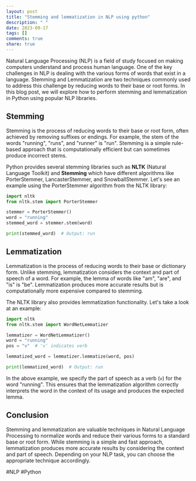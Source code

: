 ```yaml
---
layout: post
title: "Stemming and lemmatization in NLP using python"
description: " "
date: 2023-09-17
tags: []
comments: true
share: true
---
```


Natural Language Processing (NLP) is a field of study focused on making computers understand and process human language. One of the key challenges in NLP is dealing with the various forms of words that exist in a language. Stemming and Lemmatization are two techniques commonly used to address this challenge by reducing words to their base or root forms. In this blog post, we will explore how to perform stemming and lemmatization in Python using popular NLP libraries.

## Stemming
Stemming is the process of reducing words to their base or root form, often achieved by removing suffixes or endings. For example, the stem of the words "running", "runs", and "runner" is "run". Stemming is a simple rule-based approach that is computationally efficient but can sometimes produce incorrect stems.

Python provides several stemming libraries such as **NLTK** (Natural Language Toolkit) and **Stemming** which have different algorithms like PorterStemmer, LancasterStemmer, and SnowballStemmer. Let's see an example using the PorterStemmer algorithm from the NLTK library:

```python
import nltk
from nltk.stem import PorterStemmer

stemmer = PorterStemmer()
word = "running"
stemmed_word = stemmer.stem(word)

print(stemmed_word)  # Output: run
```

## Lemmatization
Lemmatization is the process of reducing words to their base or dictionary form. Unlike stemming, lemmatization considers the context and part of speech of a word. For example, the lemma of words like "am", "are", and "is" is "be". Lemmatization produces more accurate results but is computationally more expensive compared to stemming.

The NLTK library also provides lemmatization functionality. Let's take a look at an example:

```python
import nltk
from nltk.stem import WordNetLemmatizer

lemmatizer = WordNetLemmatizer()
word = "running"
pos = "v"  # 'v' indicates verb

lemmatized_word = lemmatizer.lemmatize(word, pos)

print(lemmatized_word)  # Output: run
```

In the above example, we specify the part of speech as a verb (`v`) for the word "running". This ensures that the lemmatization algorithm correctly interprets the word in the context of its usage and produces the expected lemma.

## Conclusion
Stemming and lemmatization are valuable techniques in Natural Language Processing to normalize words and reduce their various forms to a standard base or root form. While stemming is a simple and fast approach, lemmatization produces more accurate results by considering the context and part of speech. Depending on your NLP task, you can choose the appropriate technique accordingly.

#NLP #Python
